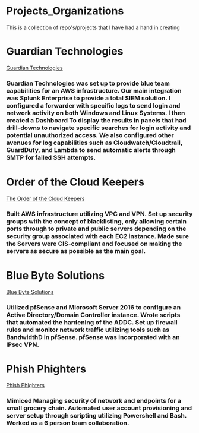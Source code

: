 # Projects_Organizations
This is a collection of repo's/projects that I have had a hand in creating 

# Guardian Technologies 
[Guardian Technologies](https://github.com/Guardian-Technologies)
### Guardian Technologies was set up to provide blue team capabilities for an AWS infrastructure. Our main integration was Splunk Enterprise to provide a total SIEM solution. I configured a forwarder with specific logs to send login and network activity on both Windows and Linux Systems. I then created a Dashboard To display the results in panels that had drill-downs to navigate specific searches for login activity and potential unauthorized access. We also configured other avenues for log capabilities such as Cloudwatch/Cloudtrail, GuardDuty, and Lambda to send automatic alerts through SMTP for failed SSH attempts. 

# Order of the Cloud Keepers
[The Order of the Cloud Keepers](https://github.com/TheOrderoftheCloudKeepers)
### Built AWS infrastructure utilizing VPC and VPN. Set up security groups with the concept of blacklisting, only allowing certain ports through to private and public servers depending on the security group associated with each EC2 instance. Made sure the Servers were CIS-compliant and focused on making the servers as secure as possible as the main goal.

# Blue Byte Solutions
[Blue Byte Solutions](https://github.com/BlueByteSolutions/BlueByte)
### Utilized pfSense and Microsoft Server 2016 to configure an Active Directory/Domain Controller instance. Wrote scripts that automated the hardening of the ADDC. Set up firewall rules and monitor network traffic utilizing tools such as BandwidthD in pfSense. pfSense was incorporated with an IPsec VPN. 

# Phish Phighters
[Phish Phighters](https://github.com/PhishPhighters)
### Mimiced Managing security of network and endpoints for a small grocery chain. Automated user account provisioning and server setup through scripting utilizing Powershell and Bash. Worked as a 6 person team collaboration.  

